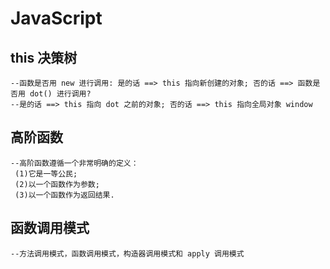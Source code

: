# JavaScript
## this 决策树
	--函数是否用 new 进行调用: 是的话 ==> this 指向新创建的对象; 否的话 ==> 函数是否用 dot() 进行调用?
	--是的话 ==> this 指向 dot 之前的对象; 否的话 ==> this 指向全局对象 window

## 高阶函数
	--高阶函数遵循一个非常明确的定义：
	 (1)它是一等公民;
	 (2)以一个函数作为参数;
	 (3)以一个函数作为返回结果.

## 函数调用模式
	--方法调用模式，函数调用模式，构造器调用模式和 apply 调用模式